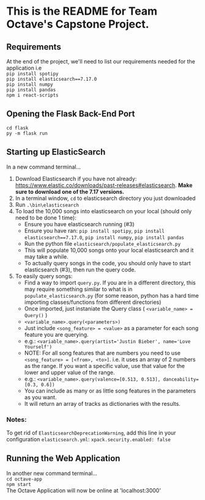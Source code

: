 # This is the README for Team Octave's Capstone Project.

## Requirements 
At the end of the project, we'll need to list our requirements needed for the application
i.e  
`pip install spotipy`  
`pip install elasticsearch==7.17.0`  
`pip install numpy`  
`pip install pandas`  
`npm i react-scripts`


## Opening the Flask Back-End Port
`cd flask`  
`py -m flask run`

## Starting up ElasticSearch
In a new command terminal...
1. Download Elasticsearch if you have not already: https://www.elastic.co/downloads/past-releases#elasticsearch. **Make sure to download one of the 7.17 versions.**
2. In a terminal window, `cd` to elasticsearch directory you just downloaded
3. Run `.\bin\elasticsearch`
4. To load the 10,000 songs into elasticsearch on your local (should only need to be done 1 time):
   - Ensure you have elasticsearch running (#3)
   - Ensure you have ran: `pip install spotipy`, `pip install elasticsearch==7.17.0`, `pip install numpy`, `pip install pandas`
   - Run the python file `elasticsearch/populate_elasticsearch.py`
   - This will populate 10,000 songs onto your local elasticsearch and it may take a while.
   - To actually query songs in the code, you should only have to start elasticsearch (#3), then run the query code.
5. To easily query songs:
   - Find a way to import `query.py`. If you are in a different directory, this may require something similar to what is in `populate_elasticsearch.py` (for some reason,   python has a hard time importing classes/functions from different directories)
   - Once imported, just instaniate the Query class ( `<variable_name> = Query()` )
   - `<variable_name>.query(<parameters>)`
   - Just include `<song_feature> = <value>` as a parameter for each song feature you are querying.
   - e.g.: `<variable_name>.query(artist='Justin Bieber', name='Love Yourself')`
   - NOTE: For all song features that are numbers you need to use `<song_feature> = [<from>, <to>]`. i.e. it uses an array of 2 numbers as the range. If you want a specific value, use that value for the lower and upper value of the range.
   - e.g.: `<variable_name>.query(valence=[0.513, 0.513], danceability=[0.3, 0.6])`
   - You can include as many or as little song features in the parameters as you want.
   - It will return an array of tracks as dictionaries with the results.
### Notes:
To get rid of `ElasticsearchDeprecationWarning`, add this line in your configuration `elasticsearch.yml`: `xpack.security.enabled: false`

## Running the Web Application
In another new command terminal...  
`cd octave-app`  
`npm start`  
The Octave Application will now be online at 'localhost:3000'
